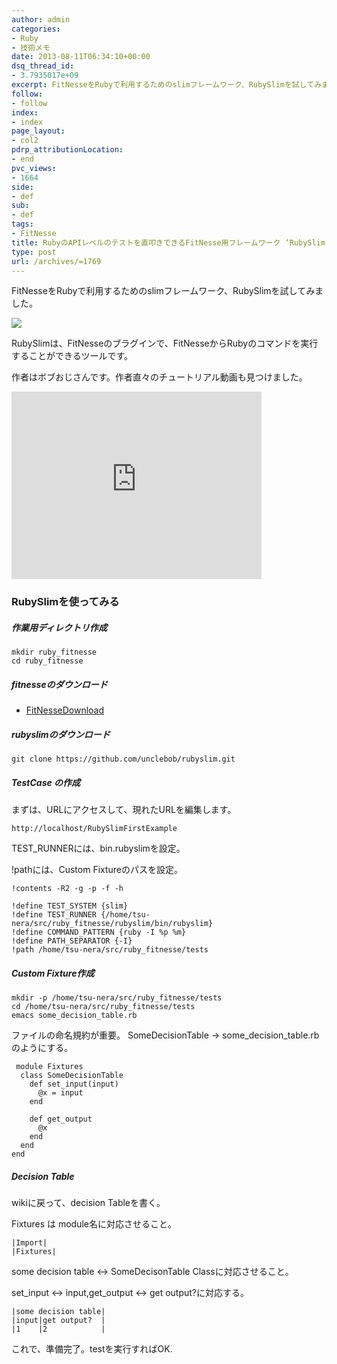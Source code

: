 ```yaml
---
author: admin
categories:
- Ruby
- 技術メモ
date: 2013-08-11T06:34:10+00:00
dsq_thread_id:
- 3.7935017e+09
excerpt: FitNesseをRubyで利用するためのslimフレームワーク、RubySlimを試してみました
follow:
- follow
index:
- index
page_layout:
- col2
pdrp_attributionLocation:
- end
pvc_views:
- 1664
side:
- def
sub:
- def
tags:
- FitNesse
title: RubyのAPIレベルのテストを直叩きできるFitNesse用フレームワーク ‘RubySlim’
type: post
url: /archives/=1769
---
```


FitNesseをRubyで利用するためのslimフレームワーク、RubySlimを試してみました。

![][1]

RubySlimは、FitNesseのブラグインで、FitNesseからRubyのコマンドを実行することができるツールです。

作者はボブおじさんです。作者直々のチュートリアル動画も見つけました。

<iframe src="http://player.vimeo.com/video/2454710" width="400" height="300" frameborder="0" webkitAllowFullScreen mozallowfullscreen allowFullScreen></iframe>

### RubySlimを使ってみる

##### 作業用ディレクトリ作成

    mkdir ruby_fitnesse
    cd ruby_fitnesse
    

##### fitnesseのダウンロード

  * <a href="http://fitnesse.org/FitNesseDownload" target="_blank">FitNesseDownload</a>

##### rubyslimのダウンロード

    git clone https://github.com/unclebob/rubyslim.git
    

##### TestCase の作成

まずは、URLにアクセスして、現れたURLを編集します。

    http://localhost/RubySlimFirstExample
    

TEST_RUNNERには、bin.rubyslimを設定。
  
!pathには、Custom Fixtureのパスを設定。

    !contents -R2 -g -p -f -h
    
    !define TEST_SYSTEM {slim}
    !define TEST_RUNNER {/home/tsu-nera/src/ruby_fitnesse/rubyslim/bin/rubyslim}
    !define COMMAND_PATTERN {ruby -I %p %m}
    !define PATH_SEPARATOR {-I}
    !path /home/tsu-nera/src/ruby_fitnesse/tests
    

##### Custom Fixture作成

    mkdir -p /home/tsu-nera/src/ruby_fitnesse/tests
    cd /home/tsu-nera/src/ruby_fitnesse/tests
    emacs some_decision_table.rb
    

ファイルの命名規約が重要。 SomeDecisionTable -> some_decision_table.rbのようにする。

     module Fixtures
      class SomeDecisionTable
        def set_input(input)
          @x = input
        end
    
        def get_output
          @x
        end
      end
    end
    

##### Decision Table

wikiに戻って、decision Tableを書く。

Fixtures は module名に対応させること。

    |Import|
    |Fixtures|
    

some decision table <-> SomeDecisonTable Classに対応させること。
  
set_input <-> input,get_output <-> get output?に対応する。

    |some decision table|
    |input|get output?  |
    |1    |2            |
    

これで、準備完了。testを実行すればOK.

 [1]: http://lh5.ggpht.com/-kisp2xg__ck/UgXaghxNd_I/AAAAAAAAAwM/tENCQ11ME_U/SnapCrab_NoName_2013-8-10_15-15-16_No-00.jpg